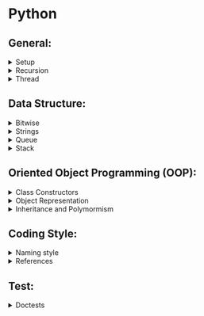 # Python

## General:

<details>
<summary>Setup</summary>

- Installing Python 3.7:

- Make a python file executable:
  - Set the process to interpret our scripts by setting a **shebang** at the top of the *.py* file: `#!/usr/bin/env python3.7`
  - In the terminal, run the command: `$ chmod +x file_name.py`
  - In the terminal, run our python code by: `$ .\fileName.py`
- Adding scripts to our `$PATH`:
  - Create a folder where reusable modules (scripts) are stored
  - Add this folder to the $PATH in our `.bashrc`
  - E.g. `export PATH=$PATH:$HOME/bin`

</details>

<details>
<summary>Recursion</summary>

- Recursion depth default limit is rather low
- To raise it: `sys.setrecursionlimit(10**7)`
- To take advantage of bigger stack, we have to launch a new thread (see thread)
- Python doesn't support **tail-call optimization**
- For more details:
    - Python doc [Set Recusion Limit](https://docs.python.org/3.7/library/sys.html#sys.getrecursionlimit)
    - [Tail Recursion](https://chrispenner.ca/posts/python-tail-recursion)

</details>

<details>
<summary>Thread</summary>

- Library: threading
- Launch a new thread:
  -     threading.Thread(target=worker).start()
- Set the size of the thread stack:
  -     threading.stack_size(2**27)

</details>

## Data Structure:

<details>
<summary>Bitwise</summary>

</details>

<details>
<summary>Strings</summary>

- String object is **immutable**: 
  - An immutable object can't be changed
  - Each time a string is assigned to a variable a new object is created in memory to represent the new value
- String concatenation:
  - To use a list of texts to append to 
  - To use join to convert the list to a string
  -     E.g. 1:
        ''.join(["char" for _ in range(2000)])
  -     E.g. 2:
        text_list = []
        for _ in range(2000):
          text_list.append("char")
        return ''.join(text_list)
  - For more details:
    - [Efficient String Concatenation](https://waymoot.org/home/python_string/)
    - Python [Documentation](https://docs.python.org/3/library/string.html#formatstrings)

</details>

<details>
<summary>Queue</summary>

</details>

<details>
<summary>Stack</summary>

</details>

## Oriented Object Programming (OOP):

<details>
<summary>Class Constructors</summary>

- Have multiple constructors?
  - Add a tuple of anonymous arguments: #args
  - Add a dictionary of named arguments: #kwargs
  - Define `__init__` method as: 
    -     class MyClass():
            def __init__(self, *args, **kwargs):
              default_value = -1
              self.attr1 = kwargs.get('arg1', default_value)
              self.attr2 = kwargs.get('arg2', default_value)
- Instanciate `MyClass` with different arguments:
    -     c1 = MyClass(arg1=1, arg2=2, arg3=3)
          print("C1: ", c1) # C1: 1st. attribute is 1 2nd attribute is 2
          c2 = MyClass(arg2="2")
          print("C2: ", c2) # C2: 1st. attribute is None 2nd attribute is 2
  - E.g., 
    - let's define a function `f` as:
    -     def f(*args, **kwargs):
            print 'args: ', args, ' kwargs: ', kwargs
          
          >>> f('a')
          args:  ('a',)  kwargs:  {}
          >>> f(ar='a')
          args:  ()  kwargs:  {'ar': 'a'}
          >>> f(1,2,param=3)
          args:  (1, 2)  kwargs:  {'param': 3}
- For more details about [calls](https://docs.python.org/3/reference/expressions.html#calls)

</details>

<details>
<summary>Object Representation</summary>
  
- Define `__repr__` method to represent the class' information
-     class MyClass():
            def __init__(self, *args, **kwargs):
              pass

            def __repr__(self):
              return (f"1st. attrubute is {self,attr1} "
                     +f"2nd. attrubute is {self,attr2}")

</details>

<details>
<summary>Inheritance and Polymormism</summary>

- To create a subclass:
  ```
    class SubClass(SuperClass):
          # data fields
          # instance methods
  ```
- Example:
  ```
    class A:
      def __init__(self, a, b):
        self.__a = a # __a is private to the class A
        self._b = b # _b is internal to the class A

      def get_a(self):
        return self.__a
      
      def method_1(self):
        # abstract method
        pass
      
  ```
  ```
    def B(A):
      def __init__(self, a, b, c):
        super.__init__(a, b)

        self.c = c # public

      def method_1(self):
        # override method 1
        return self.get_a() + self._b + self.c
      
  ```

- `isinstance()` method:
    ```
      obj_a = A(1, 2)
      isinstance(obj_a, A) # True

      obj_a = B(1, 2)
      isinstance(obj_a, B) # True

    ```

</details>

## Coding Style:

<details>
<summary>Naming style</summary>

- Single Leading Underscore:
  - `_attr` or `_method` 
  - This attribute or method is intended for internal use
- Single Trailing Underscore:
  - `var_`
  - Sometimes the most fitting name for a variable is already taken by a keyword. 
  - For example, names like `class` or `def` or `dict` can't be used as variable names
  - In this case, we can break the naming confilct by adding a trailing underscor: `clss_` or `def_` or `dict_`
-  Single Underscore:
  - `_`: it's sometimes used as a name to indicate that a variable is temporary or insignificant
  ```
    for _ in range(32):
      print('Hello, World.')
  ```
- Double Leading Underscore (***dunder*** prefix):
  - `__attr` or `__method`
  - It's also called ***name mangling***
  - It causes the Python interpreter to rewrite the attribute name in order to avoid naming conflicts in subclasses
  - It's used to implement a sort of weak privacy
  - These attributes/methods **aren't accessible** outside out their class by `obj.__attr_name` or `obj.__attr_name`
- Double Leading and Trailing Underscore:
  - `__var__`
  - It indicates special methods defined by the Python language.
  - Avoid this naming scheme for your own attributes.
- [The Meaning of Underscores in Python](https://dbader.org/blog/meaning-of-underscores-in-python)

</details>

<details>
<summary>References</summary>

- [PEP 8 style](https://pep8.org)
- [Google Python Style Guide](http://google.github.io/styleguide/pyguide)

</details>

## Test:

<details>
<summary>Doctests</summary>

- We could add **doctest** in the **docstring** of a function or method
  -     class MyClass:
          def __init(self, a, b):
            self.val_1 = a
            self.val_2 = b
          
          def val_addition(self)
            """
            The function description

            doctest:
            >>>instance = MyClass(1,2)
            >>>instance.val_addition()
            3
            """

            return self.val_1 + self.val_2
  - To run the doctest: `python3.7 -m doctest -v my_class.py`
  - It's a best practice to add doctest within  a docstring
    - What if we need more than 1 test case?
    - Todo: To check for more details

</details>